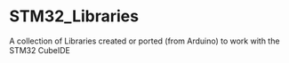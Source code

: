 # STM32_Libraries
A collection of Libraries created or ported (from Arduino) to work with the STM32 CubeIDE 

